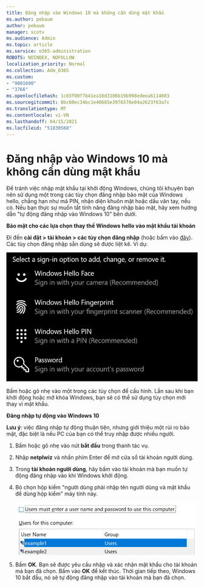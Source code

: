 ```yaml
---
title: Đăng nhập vào Windows 10 mà không cần dùng mật khẩu
ms.author: pebaum
author: pebaum
manager: scotv
ms.audience: Admin
ms.topic: article
ms.service: o365-administration
ROBOTS: NOINDEX, NOFOLLOW
localization_priority: Normal
ms.collection: Adm_O365
ms.custom:
- "9001690"
- "3766"
ms.openlocfilehash: 1c03f00f7b41ea16d3106b19b998edeea6114603
ms.sourcegitcommit: 8bc60ec34bc1e40685e3976576e04a2623f63a7c
ms.translationtype: MT
ms.contentlocale: vi-VN
ms.lasthandoff: 04/15/2021
ms.locfileid: "51830568"
---
```

# <a name="sign-in-to-windows-10-without-using-a-password"></a>Đăng nhập vào Windows 10 mà không cần dùng mật khẩu

Để tránh việc nhập mật khẩu tại khởi động Windows, chúng tôi khuyên bạn nên sử dụng một trong các tùy chọn đăng nhập bảo mật của Windows hello, chẳng hạn như mã PIN, nhận diện khuôn mặt hoặc dấu vân tay, nếu có. Nếu bạn thực sự muốn tắt tính năng đăng nhập bảo mật, hãy xem hướng dẫn "tự động đăng nhập vào Windows 10" bên dưới.

**Bảo mật cho các lựa chọn thay thế Windows hello vào mật khẩu tài khoản**

Đi đến **cài đặt > tài khoản > các tùy chọn đăng nhập** (hoặc bấm vào [đây](ms-settings:signinoptions?activationSource=GetHelp)). Các tùy chọn đăng nhập sẵn dùng sẽ được liệt kê. Ví dụ:

![Các tùy chọn đăng nhập.](media/sign-in-options.png)

Bấm hoặc gõ nhẹ vào một trong các tùy chọn để cấu hình. Lần sau khi bạn khởi động hoặc mở khóa Windows, bạn sẽ có thể sử dụng tùy chọn mới thay vì mật khẩu. 

**Đăng nhập tự động vào Windows 10**

**Lưu ý**: việc đăng nhập tự động thuận tiện, nhưng giới thiệu một rủi ro bảo mật, đặc biệt là nếu PC của bạn có thể truy nhập được nhiều người. 

1. Bấm hoặc gõ nhẹ vào nút **bắt đầu** trong thanh tác vụ.

2. Nhập **netplwiz** và nhấn phím Enter để mở cửa sổ tài khoản người dùng.

3. Trong **tài khoản người dùng**, hãy bấm vào tài khoản mà bạn muốn tự động đăng nhập vào khi Windows khởi động.

4. Bỏ chọn hộp kiểm "người dùng phải nhập tên người dùng và mật khẩu để dùng hộp kiểm" máy tính này.

    ![Người dùng phải nhập tùy chọn tên người dùng và mật khẩu.](media/users-must-enter-username.png)

5. Bấm **OK**. Bạn sẽ được yêu cầu nhập và xác nhận mật khẩu cho tài khoản mà bạn đã chọn. Bấm vào **OK** để kết thúc. Thời gian tiếp theo, Windows 10 bắt đầu, nó sẽ tự động đăng nhập vào tài khoản mà bạn đã chọn.
